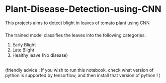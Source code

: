 # Plant-Disease-Detection-using-CNN
This projects aims to detect blight in leaves of tomato plant using CNN 

###
The trained model classifies the leaves into the following categories:
 1) Early Blight
 2) Late Blight 
 3) Healthy leave (No disease)


<br>
(friendly advice : If you wish to run this notebook, check what version of python is supported by tensorflow, and then install that version of python ! )
